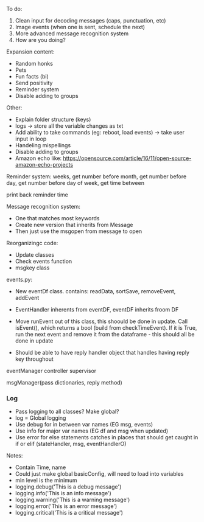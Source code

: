 To do:
1. Clean input for decoding messages (caps, punctuation, etc)
3. Image events (when one is sent, schedule the next)
4. More advanced message recognition system
5. How are you doing?

Expansion content:
* Random honks
* Pets
* Fun facts (bi)
* Send positivity
* Reminder system
* Disable adding to groups

Other:
* Explain folder structure (keys)
* logs -> store all the variable changes as txt
* Add ability to take commands (eg: reboot, load events) -> take user input in loop
* Handeling mispellings
* Disable adding to groups
* Amazon echo like: https://opensource.com/article/16/11/open-source-amazon-echo-projects

Reminder system:
weeks, get number before
month, get number before
day, get number before
day of week, get time between

print back reminder time

Message recognition system:
* One that matches most keywords
* Create new version that inherits from Message
* Then just use the msgopen from message to open

Reorganizingc code:
* Update classes
* Check events function
* msgkey class

events.py:
* New eventDf class. contains: readData, sortSave, removeEvent, addEvent
* EventHandler inherents from eventDF, eventDF inherits froom DF
* Move runEvent out of this class, this shoould be done in update. Call isEvent(), which returns a bool (build from checkTimeEvent). If it is True, run the next event and remove it from the dataframe - this should all be done in update

* Should be able to have reply handler object that handles having reply key throughout


eventManager
controller
supervisor


msgManager(pass dictionaries, reply method)

### Log
* Pass logging to all classes? Make global?
* log = Global logging
* Use debug for in between var names (EG msg, events)
* Use info for major var names (EG df and msg when updated)
* Use error for else statements  catches in places that should get caught in if or elif (stateHandler, msg, eventHandlerO)

Notes:
* Contain Time, name
* Could just make global basicConfig, will need to load into variables
* min level is the minimum
* logging.debug('This is a debug message')
* logging.info('This is an info message')
* logging.warning('This is a warning message')
* logging.error('This is an error message')
* logging.critical('This is a critical message')
